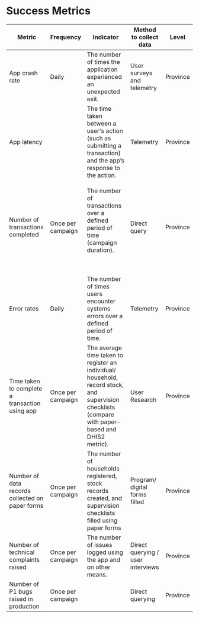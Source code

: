 # Success Metrics

| Metric                                          | Frequency         | Indicator                                                                                                                                          | Method to collect data            | Level    |
| ----------------------------------------------- | ----------------- | -------------------------------------------------------------------------------------------------------------------------------------------------- | --------------------------------- | -------- |
| App crash rate                                  | Daily             | The number of times the application experienced an unexpected exit.                                                                                | User surveys and telemetry        | Province |
| App latency                                     | <p><br></p>       | The time taken between a user's action (such as submitting a transaction) and the app’s response to the action.                                    | Telemetry                         | Province |
| Number of transactions completed                | Once per campaign | <p>The number of transactions over a defined period of time (campaign duration).</p><p><br></p>                                                    | Direct query                      | Province |
| Error rates                                     | Daily             | The number of times users encounter systems errors over a defined period of time.                                                                  | Telemetry                         | Province |
| Time taken to complete a transaction using app  | Once per campaign | The average time taken to register an individual/ household, record stock, and supervision checklists (compare with paper-based and DHIS2 metric). | User Research                     | Province |
| Number of data records collected on paper forms | Once per campaign | The number of households registered, stock records created, and supervision checklists filled using paper forms                                    | Program/ digital forms filled     | Province |
| Number of technical complaints raised           | Once per campaign | The number of issues logged using the app and on other means.                                                                                      | Direct querying / user interviews | Province |
| Number of P1 bugs raised in production          | Once per campaign | <p><br></p>                                                                                                                                        | Direct querying                   | Province |

